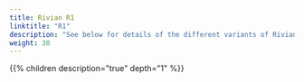 ```yaml
---
title: Rivian R1
linktitle: "R1"
description: "See below for details of the different variants of Rivian R1"
weight: 30
---
```

{{% children description="true" depth="1" %}}
